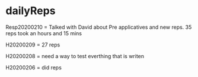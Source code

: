 # dailyReps

Resp20200210 = Talked with David about Pre applicatives and new reps.
  35 reps took an hours and 15 mins

H20200209 = 27 reps

H20200208 = need a way to test everthing that is writen

H20200206 = did reps
